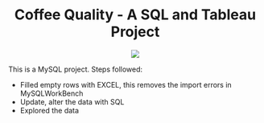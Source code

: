 <h1 align = 'center'>  Coffee Quality  - A SQL and Tableau Project </h1>
<p align = 'center'>
  
 <img src = 'https://i.pinimg.com/originals/90/9a/4c/909a4ca496c0a739ce2ead54f70b4eab.gif'>

</p>


This is a MySQL project. Steps followed:

  - Filled empty rows with EXCEL, this removes the import errors in MySQLWorkBench
  - Update, alter the data with SQL
  - Explored the data
